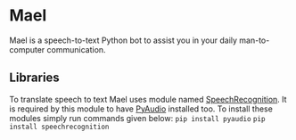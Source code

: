 # Mael
Mael is a speech-to-text Python bot to assist you in your daily man-to-computer communication. 

## Libraries
To translate speech to text Mael uses module named [SpeechRecognition](https://pypi.org/project/SpeechRecognition/).
It is required by this module to have [PyAudio](https://pypi.org/project/PyAudio/) installed too.
To install these modules simply run commands given below:
`pip install pyaudio`
`pip install speechrecognition`
